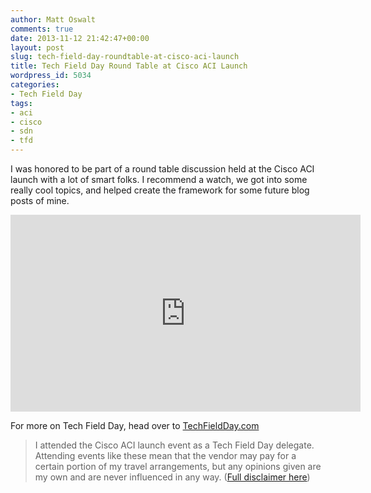 ```yaml
---
author: Matt Oswalt
comments: true
date: 2013-11-12 21:42:47+00:00
layout: post
slug: tech-field-day-roundtable-at-cisco-aci-launch
title: Tech Field Day Round Table at Cisco ACI Launch
wordpress_id: 5034
categories:
- Tech Field Day
tags:
- aci
- cisco
- sdn
- tfd
---
```


I was honored to be part of a round table discussion held at the Cisco ACI launch with a lot of smart folks. I recommend a watch, we got into some really cool topics, and helped create the framework for some future blog posts of mine.

<div style="text-align: center"><iframe width="560" height="315" src="http://www.youtube.com/embed/W9XMeLi-yNs" frameborder="0" allowfullscreen></iframe></div>

For more on Tech Field Day, head over to [TechFieldDay.com](http://techfieldday.com/)

> I attended the Cisco ACI launch event as a Tech Field Day delegate. Attending events like these mean that the vendor may pay for a certain portion of my travel arrangements, but any opinions given are my own and are never influenced in any way. ([Full disclaimer here](https://keepingitclassless.net/disclaimers/))
